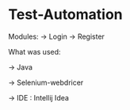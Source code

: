 # Test-Automation

Modules: -> Login -> Register 

What was used:

-> Java

-> Selenium-webdricer

-> IDE : Intellij Idea
